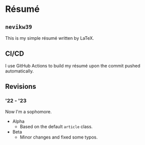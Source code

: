 # Résumé
## `nevikw39`

This is my simple résumé written by LaTeX.

## CI/CD

I use GitHub Actions to build my résumé upon the commit pushed automatically.

## Revisions

### '22 - '23

Now I'm a sophomore.

- Alpha
  - Based on the default `article` class.
- Beta
  - Minor changes and fixed some typos.
